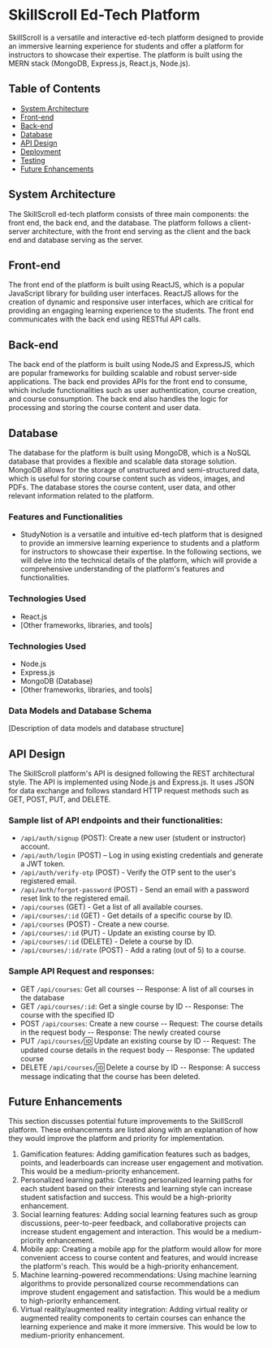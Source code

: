 # SkillScroll Ed-Tech Platform

SkillScroll is a versatile and interactive ed-tech platform designed to provide an immersive learning experience for students and offer a platform for instructors to showcase their expertise. The platform is built using the MERN stack (MongoDB, Express.js, React.js, Node.js).

## Table of Contents
- [System Architecture](#system-architecture)
- [Front-end](#front-end)
- [Back-end](#back-end)
- [Database](#database)
- [API Design](#api-design)
- [Deployment](#deployment)
- [Testing](#testing)
- [Future Enhancements](#future-enhancements)

## System Architecture
The SkillScroll ed-tech platform consists of three main components: the front end, the back end, and the database. The platform follows a client-server architecture, with the front end serving as the client and the back end and database serving as the server.

## Front-end
The front end of the platform is built using ReactJS, which is a popular JavaScript library for building user interfaces. ReactJS allows for the creation of dynamic and responsive user interfaces, which are critical for providing an engaging learning experience to the students. The front end communicates with the back end using RESTful API calls.

## Back-end
The back end of the platform is built using NodeJS and ExpressJS, which are popular frameworks for building scalable and robust server-side applications. The back end provides APIs for the front end to consume, which include functionalities such as user authentication, course creation, and course consumption. The back end also handles the logic for processing and storing the course content and user data.

## Database
The database for the platform is built using MongoDB, which is a NoSQL database that provides a flexible and scalable data storage solution. MongoDB allows for the storage of unstructured and semi-structured data, which is useful for storing course content such as videos, images, and PDFs. The database stores the course content, user data, and other relevant information related to the platform.

### Features and Functionalities 
- StudyNotion is a versatile and intuitive ed-tech platform that is designed to provide an immersive learning experience to students and a platform for instructors to showcase their expertise. In the following sections, we will delve into the technical details of the platform, which will provide a comprehensive understanding of the platform's features and functionalities.


### Technologies Used
- React.js
- [Other frameworks, libraries, and tools]


### Technologies Used
- Node.js
- Express.js
- MongoDB (Database)
- [Other frameworks, libraries, and tools]

### Data Models and Database Schema
[Description of data models and database structure]

## API Design
The SkillScroll platform's API is designed following the REST architectural style. The API is implemented using Node.js and Express.js. It uses JSON for data exchange and follows standard HTTP request methods such as GET, POST, PUT, and DELETE.

### Sample list of API endpoints and their functionalities:
- `/api/auth/signup` (POST): Create a new user (student or instructor) account.
- `/api/auth/login` (POST) – Log in using existing credentials and generate a JWT token.
- `/api/auth/verify-otp` (POST) - Verify the OTP sent to the user's registered email.
- `/api/auth/forgot-password` (POST) - Send an email with a password reset link to the registered email.
- `/api/courses` (GET) - Get a list of all available courses.
- `/api/courses/:id` (GET) - Get details of a specific course by ID.
- `/api/courses` (POST) - Create a new course.
- `/api/courses/:id` (PUT) - Update an existing course by ID.
- `/api/courses/:id` (DELETE) - Delete a course by ID.
- `/api/courses/:id/rate` (POST) - Add a rating (out of 5) to a course.


### Sample API Request and responses:
- GET `/api/courses`: Get all courses
-- Response: A list of all courses in the database
- GET `/api/courses/:id`: Get a single course by ID
-- Response: The course with the specified ID
- POST `/api/courses`: Create a new course
-- Request: The course details in the request body
-- Response: The newly created course
- PUT `/api/courses/`:id: Update an existing course by ID
-- Request: The updated course details in the request body
-- Response: The updated course
- DELETE `/api/courses/`:id: Delete a course by ID
-- Response: A success message indicating that the course has been deleted.

## Future Enhancements
This section discusses potential future improvements to the SkillScroll platform. These enhancements are listed along with an explanation of how they would improve the platform and priority for implementation.
1. Gamification features: Adding gamification features such as badges, points, and leaderboards can increase user engagement and motivation. This would be a medium-priority enhancement.
2. Personalized learning paths: Creating personalized learning paths for each student based on their interests and learning style can increase student satisfaction and success. This would be a high-priority enhancement.
3. Social learning features: Adding social learning features such as group discussions, peer-to-peer feedback, and collaborative projects can increase student engagement and interaction. This would be a medium-priority enhancement.
4. Mobile app: Creating a mobile app for the platform would allow for more convenient access to course content and features, and would increase the platform's reach. This would be a high-priority enhancement.
5. Machine learning-powered recommendations: Using machine learning algorithms to provide personalized course recommendations can improve student engagement and satisfaction. This would be a medium to high-priority enhancement.
6. Virtual reality/augmented reality integration: Adding virtual reality or augmented reality components to certain courses can enhance the learning experience and make it more immersive. This would be low to medium-priority enhancement.


